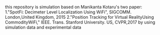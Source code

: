 this repository is simulation based on Manikanta Kotaru's two paper: 1."SpotFi: Decimeter Level Localization Using WiFi", SIGCOMM. London,United Kingdom, 2015 2."Position Tracking for Virtual RealityUsing CommodityWiFi," IEEE. Trans. Stanford University. US, CVPR,2017 by using simulation data and experimental data
